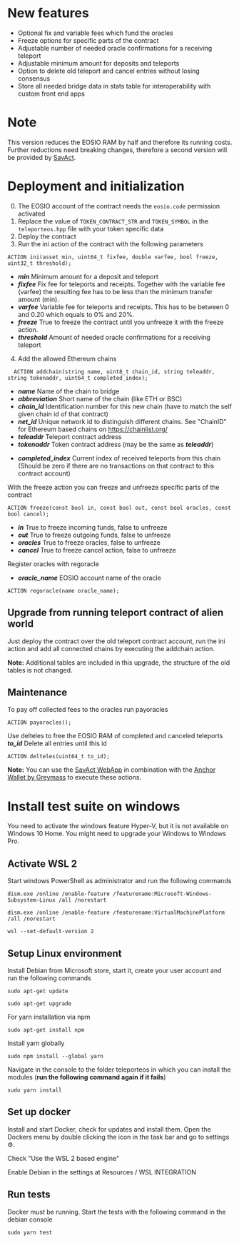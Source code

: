 # New features
- Optional fix and variable fees which fund the oracles
- Freeze options for specific parts of the contract
- Adjustable number of needed oracle confirmations for a receiving teleport
- Adjustable minimum amount for deposits and teleports 
- Option to delete old teleport and cancel entries without losing consensus 
- Store all needed bridge data in stats table for interoperability with custom front end apps

# Note
This version reduces the EOSIO RAM by half and therefore its running costs. Further reductions need breaking changes, therefore a second version will be provided by [SavAct](https://github.com/SavAct).

# Deployment and initialization

0. The EOSIO account of the contract needs the `eosio.code` permission activated
1. Replace the value of `TOKEN_CONTRACT_STR` and `TOKEN_SYMBOL` in the `teleporteos.hpp` file with your token specific data
2. Deploy the contract
3. Run the ini action of the contract with the following parameters
```
ACTION ini(asset min, uint64_t fixfee, double varfee, bool freeze, uint32_t threshold);
```
- ***min*** Minimum amount for a deposit and teleport
- ***fixfee*** Fix fee for teleports and receipts. Together with the variable fee (varfee) the resulting fee has to be less than the minimum transfer amount (min).
- ***varfee*** Variable fee for teleports and receipts. This has to be between 0 and 0.20 which equals to 0% and 20%.
- ***freeze*** True to freeze the contract until you unfreeze it with the freeze action.
- ***threshold*** Amount of needed oracle confirmations for a receiving teleport

4. Add the allowed Ethereum chains 
```
  ACTION addchain(string name, uint8_t chain_id, string teleaddr, string tokenaddr, uint64_t completed_index);
```
- ***name*** Name of the chain to bridge
- ***abbreviation*** Short name of the chain (like ETH or BSC)
- ***chain_id*** Identification number for this new chain (have to match the self given chain id of that contract)
- ***net_id*** Unique network id to distinguish different chains. See "ChainID" for Ethereum based chains on https://chainlist.org/ 
- ***teleaddr*** Teleport contract address
- ***tokenaddr*** Token contract address (may be the same as ***teleaddr***)
 * ***completed_index*** Current index of received teleports from this chain (Should be zero if there are no transactions on that contract to this contract account)

With the freeze action you can freeze and unfreeze specific parts of the contract
```
ACTION freeze(const bool in, const bool out, const bool oracles, const bool cancel);
```
- ***in*** True to freeze incoming funds, false to unfreeze 
- ***out*** True to freeze outgoing funds, false to unfreeze
- ***oracles*** True to freeze oracles, false to unfreeze
- ***cancel*** True to freeze cancel action, false to unfreeze

Register oracles with regoracle
- ***oracle_name*** EOSIO account name of the oracle
```
ACTION regoracle(name oracle_name);
```

## Upgrade from running teleport contract of alien world

Just deploy the contract over the old teleport contract account, run the ini action and add all connected chains by executing the addchain action.

**Note:** Additional tables are included in this upgrade, the structure of the old tables is not changed.

## Maintenance

To pay off collected fees to the oracles run payoracles
```
ACTION payoracles();
```

Use delteles to free the EOSIO RAM of completed and canceled teleports
***to_id*** Delete all entries until this id
```
ACTION delteles(uint64_t to_id);
```

**Note:** You can use the [SavAct WebApp](https://savact.app/#/_trx_/teleport/setup) in combination with the [Anchor Wallet by Greymass](https://greymass.com/en/anchor/) to execute these actions.


# Install test suite on windows

You need to activate the windows feature Hyper-V, but it is not available on Windows 10 Home. You might need to upgrade your Windows to Windows Pro.

## Activate WSL 2
Start windows PowerShell as administrator and run the following commands
```
dism.exe /online /enable-feature /featurename:Microsoft-Windows-Subsystem-Linux /all /norestart
```

```
dism.exe /online /enable-feature /featurename:VirtualMachinePlatform /all /norestart
```

```
wsl --set-default-version 2
```

## Setup Linux environment
Install Debian from Microsoft store, start it, create your user account and run the following commands
```
sudo apt-get update
```
```
sudo apt-get upgrade
```
For yarn installation via npm
```
sudo apt-get install npm
```
Install yarn globally
```
sudo npm install --global yarn
```
Navigate in the console to the folder teleporteos in which you can install the modules (**run the following command again if it fails**)
```
sudo yarn install
```

## Set up docker
Install and start Docker, check for updates and install them. Open the Dockers menu by double clicking the icon in the task bar and go to settings ⚙️.

Check "Use the WSL 2 based engine"

Enable Debian in the settings at Resources / WSL INTEGRATION

## Run tests

Docker must be running. Start the tests with the following command in the debian console
```
sudo yarn test 
```